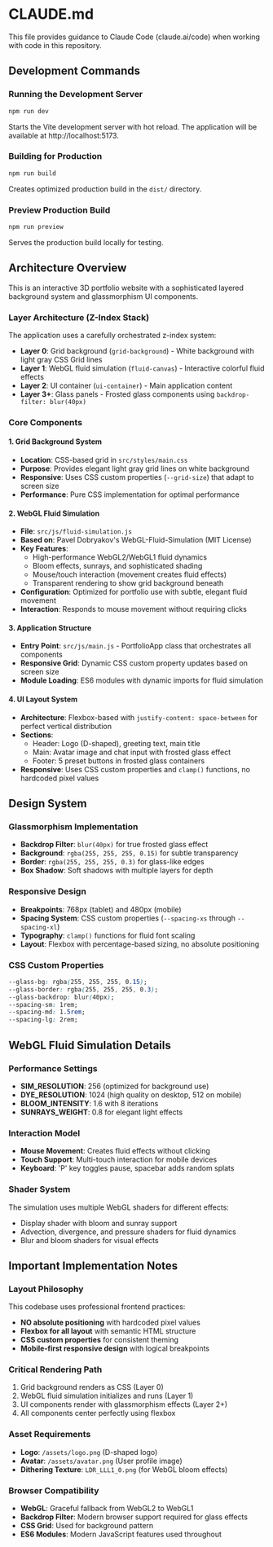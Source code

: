 # CLAUDE.md

This file provides guidance to Claude Code (claude.ai/code) when working with code in this repository.

## Development Commands

### Running the Development Server
```bash
npm run dev
```
Starts the Vite development server with hot reload. The application will be available at http://localhost:5173.

### Building for Production
```bash
npm run build
```
Creates optimized production build in the `dist/` directory.

### Preview Production Build
```bash
npm run preview
```
Serves the production build locally for testing.

## Architecture Overview

This is an interactive 3D portfolio website with a sophisticated layered background system and glassmorphism UI components.

### Layer Architecture (Z-Index Stack)
The application uses a carefully orchestrated z-index system:

- **Layer 0**: Grid background (`grid-background`) - White background with light gray CSS Grid lines
- **Layer 1**: WebGL fluid simulation (`fluid-canvas`) - Interactive colorful fluid effects
- **Layer 2**: UI container (`ui-container`) - Main application content
- **Layer 3+**: Glass panels - Frosted glass components using `backdrop-filter: blur(40px)`

### Core Components

#### 1. Grid Background System
- **Location**: CSS-based grid in `src/styles/main.css`
- **Purpose**: Provides elegant light gray grid lines on white background
- **Responsive**: Uses CSS custom properties (`--grid-size`) that adapt to screen size
- **Performance**: Pure CSS implementation for optimal performance

#### 2. WebGL Fluid Simulation
- **File**: `src/js/fluid-simulation.js`
- **Based on**: Pavel Dobryakov's WebGL-Fluid-Simulation (MIT License)
- **Key Features**:
  - High-performance WebGL2/WebGL1 fluid dynamics
  - Bloom effects, sunrays, and sophisticated shading
  - Mouse/touch interaction (movement creates fluid effects)
  - Transparent rendering to show grid background beneath
- **Configuration**: Optimized for portfolio use with subtle, elegant fluid movement
- **Interaction**: Responds to mouse movement without requiring clicks

#### 3. Application Structure
- **Entry Point**: `src/js/main.js` - PortfolioApp class that orchestrates all components
- **Responsive Grid**: Dynamic CSS custom property updates based on screen size
- **Module Loading**: ES6 modules with dynamic imports for fluid simulation

#### 4. UI Layout System
- **Architecture**: Flexbox-based with `justify-content: space-between` for perfect vertical distribution
- **Sections**: 
  - Header: Logo (D-shaped), greeting text, main title
  - Main: Avatar image and chat input with frosted glass effect
  - Footer: 5 preset buttons in frosted glass containers
- **Responsive**: Uses CSS custom properties and `clamp()` functions, no hardcoded pixel values

## Design System

### Glassmorphism Implementation
- **Backdrop Filter**: `blur(40px)` for true frosted glass effect
- **Background**: `rgba(255, 255, 255, 0.15)` for subtle transparency
- **Border**: `rgba(255, 255, 255, 0.3)` for glass-like edges
- **Box Shadow**: Soft shadows with multiple layers for depth

### Responsive Design
- **Breakpoints**: 768px (tablet) and 480px (mobile)
- **Spacing System**: CSS custom properties (`--spacing-xs` through `--spacing-xl`)
- **Typography**: `clamp()` functions for fluid font scaling
- **Layout**: Flexbox with percentage-based sizing, no absolute positioning

### CSS Custom Properties
```css
--glass-bg: rgba(255, 255, 255, 0.15);
--glass-border: rgba(255, 255, 255, 0.3);
--glass-backdrop: blur(40px);
--spacing-sm: 1rem;
--spacing-md: 1.5rem;
--spacing-lg: 2rem;
```

## WebGL Fluid Simulation Details

### Performance Settings
- **SIM_RESOLUTION**: 256 (optimized for background use)
- **DYE_RESOLUTION**: 1024 (high quality on desktop, 512 on mobile)
- **BLOOM_INTENSITY**: 1.6 with 8 iterations
- **SUNRAYS_WEIGHT**: 0.8 for elegant light effects

### Interaction Model
- **Mouse Movement**: Creates fluid effects without clicking
- **Touch Support**: Multi-touch interaction for mobile devices
- **Keyboard**: 'P' key toggles pause, spacebar adds random splats

### Shader System
The simulation uses multiple WebGL shaders for different effects:
- Display shader with bloom and sunray support
- Advection, divergence, and pressure shaders for fluid dynamics
- Blur and bloom shaders for visual effects

## Important Implementation Notes

### Layout Philosophy
This codebase uses professional frontend practices:
- **NO absolute positioning** with hardcoded pixel values
- **Flexbox for all layout** with semantic HTML structure
- **CSS custom properties** for consistent theming
- **Mobile-first responsive design** with logical breakpoints

### Critical Rendering Path
1. Grid background renders as CSS (Layer 0)
2. WebGL fluid simulation initializes and runs (Layer 1) 
3. UI components render with glassmorphism effects (Layer 2+)
4. All components center perfectly using flexbox

### Asset Requirements
- **Logo**: `/assets/logo.png` (D-shaped logo)
- **Avatar**: `/assets/avatar.png` (User profile image)
- **Dithering Texture**: `LDR_LLL1_0.png` (for WebGL bloom effects)

### Browser Compatibility
- **WebGL**: Graceful fallback from WebGL2 to WebGL1
- **Backdrop Filter**: Modern browser support required for glass effects
- **CSS Grid**: Used for background pattern
- **ES6 Modules**: Modern JavaScript features used throughout